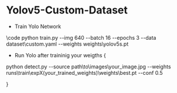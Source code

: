 # Yolov5-Custom-Dataset
* Train Yolo Network

\\code
python train.py --img 640 --batch 16 --epochs 3 --data dataset\custom.yaml --weights weights\yolov5s.pt  
* Run Yolo after traininig your weigths
{

python detect.py --source path\to\images\your_image.jpg --weights runs\train\expX(your_trained_weights)\weights\best.pt --conf 0.5 

}


